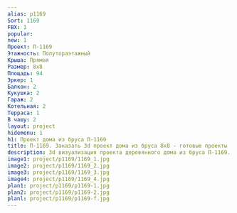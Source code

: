 ```yaml
---
alias: p1169
Sort: 1169
FBX: 1
popular: 
new: 1
Проект: П-1169
Этажность: Полутораэтажный
Крыша: Прямая
Размер: 8х8
Площадь: 94
Эркер: 1
Балкон: 2
Кукушка: 2
Гараж: 2
Котельная: 2
Терраса: 1
В чашу: 2
layout: project
hidemenu: 1
h1: Проект дома из бруса П-1169
title: П-1169. Заказать 3d проект дома из бруса 8х8 - готовые проекты
description: 3d визуализация проекта деревянного дома из бруса П-1169. Площадь 94 м2, размер 8х8. Вы можете внести любые изменения в проект.
image1: project/p1169/1169_1.jpg
image2: project/p1169/1169_2.jpg
image3: project/p1169/1169_3.jpg
image4: project/p1169/1169_4.jpg
plan1: project/p1169/p1169-1.jpg
plan2: project/p1169/p1169-2.jpg
planl: project/p1169/p1169-f.jpg
---
```

